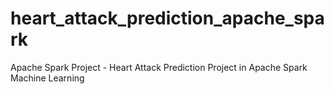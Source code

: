 # heart_attack_prediction_apache_spark
Apache Spark Project - Heart Attack Prediction Project in Apache Spark Machine Learning
